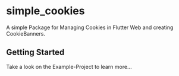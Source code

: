 # simple_cookies

A simple Package for Managing Cookies in Flutter Web and creating CookieBanners.

## Getting Started

Take a look on the Example-Project to learn more...
